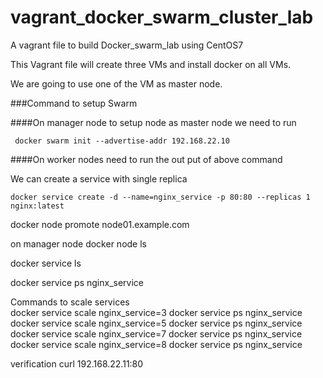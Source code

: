 # vagrant_docker_swarm_cluster_lab
A vagrant file to build Docker_swarm_lab using CentOS7




This Vagrant file will create three VMs and install docker on all VMs. 

We are going to use one of the VM as master node.

###Command to setup Swarm 

####On manager node
to setup node as master node we need to run  

     docker swarm init --advertise-addr 192.168.22.10
     
     
####On worker nodes
   need to run the out put of above command

We can create a service with single replica 

    docker service create -d --name=nginx_service -p 80:80 --replicas 1 nginx:latest

  
  
docker node promote node01.example.com
  
  
  
  
  
  
on manager node
    docker node ls

   docker service ls
  
  
   docker service ps nginx_service
   
 Commands to scale services   
   docker service scale nginx_service=3
   docker service ps nginx_service
   docker service scale nginx_service=5
   docker service ps nginx_service
   docker service scale nginx_service=7
   docker service ps nginx_service
   docker service scale nginx_service=8
   docker service ps nginx_service
   
   
   verification 
   curl 192.168.22.11:80
